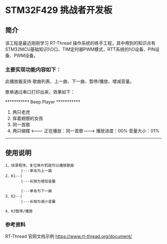 # STM32F429 挑战者开发板 

## 简介

该工程是最近刚刚学习 RT-Thread 操作系统的练手工程，其中用到的知识点有STM32MCU基础知识I\O口、TIM定时器PWM模式，RTT系统的I\O设备、PIN设备、PWM设备。

### 主要实现功能内容如下：

此播放器支持 歌曲列表、上一曲、下一曲、暂停/播放、增减音量。

歌单通过串口打印出来，效果如下：

*********** Beep Player ***********
01. 两只老虎
02. 挥着翅膀的女孩
03. 同一首歌
04. 两只蝴蝶
<---  正在播放：同一首歌--->
播放进度：00%  音量大小：01%
***********************************

## 使用说明
	1、烧录程序，复位单片机就可以播放歌曲
		   |---单击为上一曲
	2、K1--|
		   |---长按为增加音量

		   |---单击为下一曲
	3、K2--|
		   |---长按为减小音量
		   
	4、K3暂停/播放	   

### 参考资料

RT-Thread 官网文档示例 https://www.rt-thread.org/document/